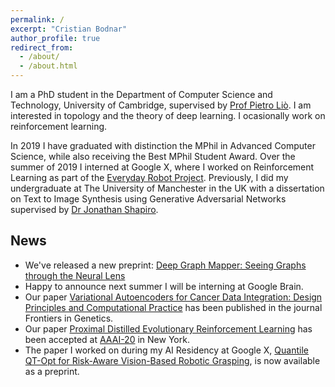 ```yaml
---
permalink: /
excerpt: "Cristian Bodnar"
author_profile: true
redirect_from: 
  - /about/
  - /about.html
---
```

I am a PhD student in the Department of Computer Science and Technology, University of Cambridge, supervised by
[Prof Pietro Liò](https://www.cl.cam.ac.uk/~pl219/). I am interested in topology and the theory of deep learning. I ocasionally work on reinforcement learning.   

In 2019 I have graduated with distinction the MPhil in Advanced Computer Science, 
while also receiving the Best MPhil Student Award. Over the summer of 2019 I interned at Google X, where I worked 
on Reinforcement Learning as part of the [Everyday Robot Project](https://x.company/projects/everyday-robots). 
Previously, I did my undergraduate at The University of 
Manchester in the UK with a dissertation on Text to Image Synthesis using Generative Adversarial Networks supervised 
by [Dr Jonathan Shapiro](http://www.cs.man.ac.uk/~jls/). 

## News

- We've released a new preprint: [Deep Graph Mapper: Seeing Graphs through the Neural Lens](https://arxiv.org/abs/2002.03864)
- Happy to announce next summer I will be interning at Google Brain.
- Our paper [Variational Autoencoders for Cancer Data Integration: Design Principles and Computational Practice](https://www.frontiersin.org/articles/10.3389/fgene.2019.01205/full)
has been published in the journal Frontiers in Genetics.
- Our paper [Proximal Distilled Evolutionary Reinforcement Learning](https://arxiv.org/abs/1906.09807)
has been accepted at [AAAI-20](https://aaai.org/Conferences/AAAI-20/) in New York. 
- The paper I worked on during my AI Residency at Google X, [Quantile QT-Opt for Risk-Aware
Vision-Based Robotic Grasping](https://q2-opt.github.io/), is now available as a preprint. 
